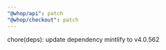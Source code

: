 ```yaml
---
"@whop/api": patch
"@whop/checkout": patch
---
```


chore(deps): update dependency mintlify to v4.0.562
